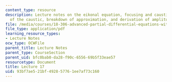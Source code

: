 ```yaml
---
content_type: resource
description: Lecture notes on the eikonal equation, focusing and caustic, a description
  of the caustic, breakdown of approximation, and derivation of amplitude equation.
file: /media/courses/18-306-advanced-partial-differential-equations-with-applications-fall-2009/93bf7ae521bf492857761ee7af73c160_MIT18_306f09_lec17.pdf
file_type: application/pdf
learning_resource_types:
- Lecture Notes
ocw_type: OCWFile
parent_title: Lecture Notes
parent_type: CourseSection
parent_uid: bfc0bab0-da28-f90c-6556-69b5f33eae57
resourcetype: Document
title: Lecture 17
uid: 93bf7ae5-21bf-4928-5776-1ee7af73c160
---
```

